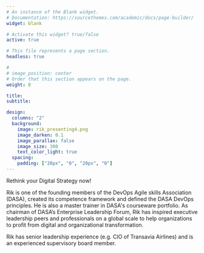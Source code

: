 ```yaml
---
# An instance of the Blank widget.
# Documentation: https://sourcethemes.com/academic/docs/page-builder/
widget: blank

# Activate this widget? true/false
active: true

# This file represents a page section.
headless: true

# 
# image_position: center
# Order that this section appears on the page.
weight: 8

title: 
subtitle:

design:
  columns: "2"
  background:
    image: rik_presenting4.png
    image_darken: 0.1
    image_parallax: false
    image_size: 300
    text_color_light: true
  spacing:
    padding: ["20px", "0", "20px", "0"]
---
```



Rethink your Digital Strategy now!

Rik is one of the founding members of the DevOps Agile skills Association (DASA), created its competence framework and defined the DASA DevOps principles. He is also a master trainer in DASA's courseware portfolio. As chairman of DASA’s Enterprise Leadership Forum, Rik has inspired executive leadership peers and professionals on a global scale to help organizations to profit from digital and organizational transformation. 

Rik has senior leadership experience (e.g. CIO of Transavia Airlines) and is an experienced supervisory board member.
 
